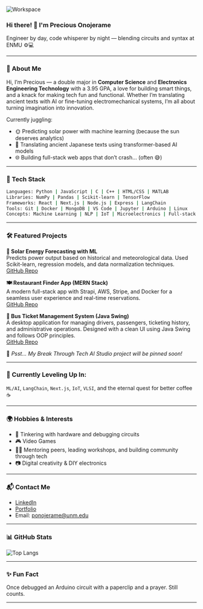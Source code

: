 ![Workspace](https://github.com/Honojerame/gif/blob/main/242390524-0c7eb6ed-663b-4ce4-bfbd-18239a38ba1b.gif)

### Hi there! 👋 I'm Precious Onojerame

Engineer by day, code whisperer by night — blending circuits and syntax at ENMU ⚙️💻

---

### 👤 About Me
Hi, I’m Precious — a double major in **Computer Science** and **Electronics Engineering Technology** with a 3.95 GPA, a love for building smart things, and a knack for making tech fun and functional. Whether I’m translating ancient texts with AI or fine-tuning electromechanical systems, I’m all about turning imagination into innovation.

Currently juggling:
- 🌞 Predicting solar power with machine learning (because the sun deserves analytics)
- 📜 Translating ancient Japanese texts using transformer-based AI models
- 🌐 Building full-stack web apps that don’t crash… (often 😅)

---

### 🧰 Tech Stack
```bash
Languages: Python | JavaScript | C | C++ | HTML/CSS | MATLAB
Libraries: NumPy | Pandas | Scikit-learn | TensorFlow
Frameworks: React | Next.js | Node.js | Express | LangChain
Tools: Git | Docker | MongoDB | VS Code | Jupyter | Arduino | Linux
Concepts: Machine Learning | NLP | IoT | Microelectronics | Full-stack Dev
```

---

### 🛠️ Featured Projects

**🔆 Solar Energy Forecasting with ML**  
Predicts power output based on historical and meteorological data. Used Scikit-learn, regression models, and data normalization techniques.  
[GitHub Repo](https://github.com/Honojerame/AI-Solar_Power_Prediciton)

**🍽️ Restaurant Finder App (MERN Stack)**  
A modern full-stack app with Strapi, AWS, Stripe, and Docker for a seamless user experience and real-time reservations.  
[GitHub Repo](https://github.com/Honojerame/Restaurant_Finder_App)

**🚌 Bus Ticket Management System (Java Swing)**  
A desktop application for managing drivers, passengers, ticketing history, and administrative operations. Designed with a clean UI using Java Swing and follows OOP principles.  
[GitHub Repo](https://github.com/Honojerame/CS234_BusTicketManagementSystem)

📌 *Psst… My Break Through Tech AI Studio project will be pinned soon!*

---

### 🌱 Currently Leveling Up In:
`ML/AI`, `LangChain`, `Next.js`, `IoT`, `VLSI`, and the eternal quest for better coffee ☕

---

### 🌍 Hobbies & Interests
- 🔧 Tinkering with hardware and debugging circuits
- 🎮 Video Games
- 🧑‍🏫 Mentoring peers, leading workshops, and building community through tech
- 📷 Digital creativity & DIY electronics

---

### 📬 Contact Me
- [LinkedIn](https://www.linkedin.com/in/preciousonojerame)
- [Portfolio](https://honojerame.github.io)
- Email: ponojerame@unm.edu

---

### 📊 GitHub Stats
![Top Langs](https://github-readme-stats.vercel.app/api/top-langs/?username=Honojerame&layout=compact&theme=tokyonight)

---

### ✨ Fun Fact
Once debugged an Arduino circuit with a paperclip and a prayer. Still counts.

---
